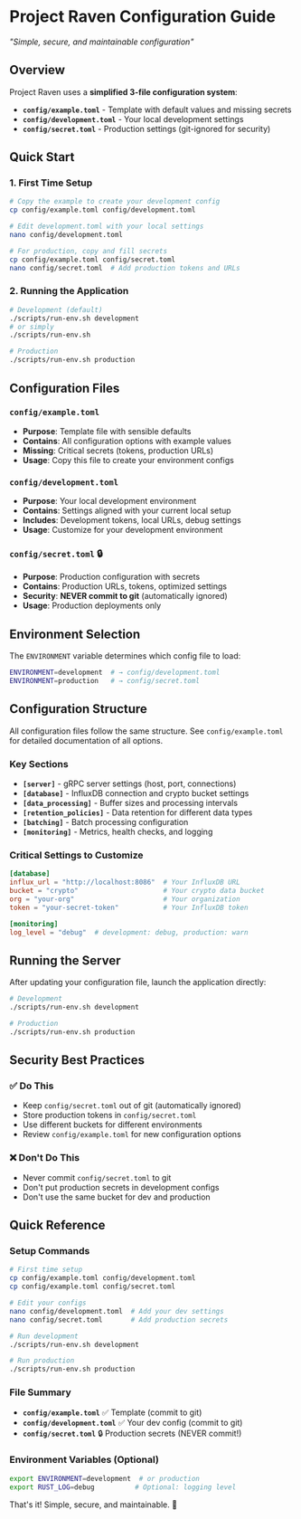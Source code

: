 # Project Raven Configuration Guide

*"Simple, secure, and maintainable configuration"*

## Overview

Project Raven uses a **simplified 3-file configuration system**:
- **`config/example.toml`** - Template with default values and missing secrets
- **`config/development.toml`** - Your local development settings
- **`config/secret.toml`** - Production settings (git-ignored for security)

## Quick Start

### 1. First Time Setup

```bash
# Copy the example to create your development config
cp config/example.toml config/development.toml

# Edit development.toml with your local settings
nano config/development.toml

# For production, copy and fill secrets
cp config/example.toml config/secret.toml
nano config/secret.toml  # Add production tokens and URLs
```

### 2. Running the Application

```bash
# Development (default)
./scripts/run-env.sh development
# or simply
./scripts/run-env.sh

# Production
./scripts/run-env.sh production
```

## Configuration Files

### `config/example.toml`
- **Purpose**: Template file with sensible defaults
- **Contains**: All configuration options with example values
- **Missing**: Critical secrets (tokens, production URLs)
- **Usage**: Copy this file to create your environment configs

### `config/development.toml`
- **Purpose**: Your local development environment
- **Contains**: Settings aligned with your current local setup
- **Includes**: Development tokens, local URLs, debug settings
- **Usage**: Customize for your development environment

### `config/secret.toml` 🔒
- **Purpose**: Production configuration with secrets
- **Contains**: Production URLs, tokens, optimized settings
- **Security**: **NEVER commit to git** (automatically ignored)
- **Usage**: Production deployments only

## Environment Selection

The `ENVIRONMENT` variable determines which config file to load:

```bash
ENVIRONMENT=development  # → config/development.toml
ENVIRONMENT=production   # → config/secret.toml
```

## Configuration Structure

All configuration files follow the same structure. See `config/example.toml` for detailed documentation of all options.

### Key Sections

- **`[server]`** - gRPC server settings (host, port, connections)
- **`[database]`** - InfluxDB connection and crypto bucket settings
- **`[data_processing]`** - Buffer sizes and processing intervals
- **`[retention_policies]`** - Data retention for different data types
- **`[batching]`** - Batch processing configuration
- **`[monitoring]`** - Metrics, health checks, and logging

### Critical Settings to Customize

```toml
[database]
influx_url = "http://localhost:8086"  # Your InfluxDB URL
bucket = "crypto"                     # Your crypto data bucket
org = "your-org"                      # Your organization
token = "your-secret-token"           # Your InfluxDB token

[monitoring]
log_level = "debug"  # development: debug, production: warn
```

## Running the Server

After updating your configuration file, launch the application directly:

```bash
# Development
./scripts/run-env.sh development

# Production
./scripts/run-env.sh production
```

## Security Best Practices

### ✅ Do This
- Keep `config/secret.toml` out of git (automatically ignored)
- Store production tokens in `config/secret.toml`
- Use different buckets for different environments
- Review `config/example.toml` for new configuration options

### ❌ Don't Do This
- Never commit `config/secret.toml` to git
- Don't put production secrets in development configs
- Don't use the same bucket for dev and production

## Quick Reference

### Setup Commands
```bash
# First time setup
cp config/example.toml config/development.toml
cp config/example.toml config/secret.toml

# Edit your configs
nano config/development.toml  # Add your dev settings
nano config/secret.toml       # Add production secrets

# Run development
./scripts/run-env.sh development

# Run production
./scripts/run-env.sh production
```

### File Summary
- **`config/example.toml`** ✅ Template (commit to git)
- **`config/development.toml`** ✅ Your dev config (commit to git)
- **`config/secret.toml`** 🔒 Production secrets (NEVER commit!)

### Environment Variables (Optional)
```bash
export ENVIRONMENT=development  # or production
export RUST_LOG=debug          # Optional: logging level
```

That's it! Simple, secure, and maintainable. 🚀

